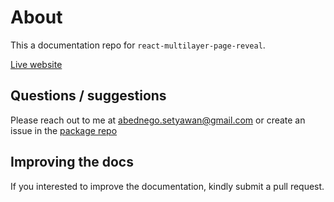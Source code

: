 # About

This a documentation repo for `react-multilayer-page-reveal`.

[Live website](https://abednego-s.github.io/react-multilayer-page-reveal-docs)

## Questions / suggestions

Please reach out to me at abednego.setyawan@gmail.com or create an issue in the [package repo](https://github.com/abednego-s/react-multilayer-page-reveal/issues)

## Improving the docs

If you interested to improve the documentation, kindly submit a pull request.
